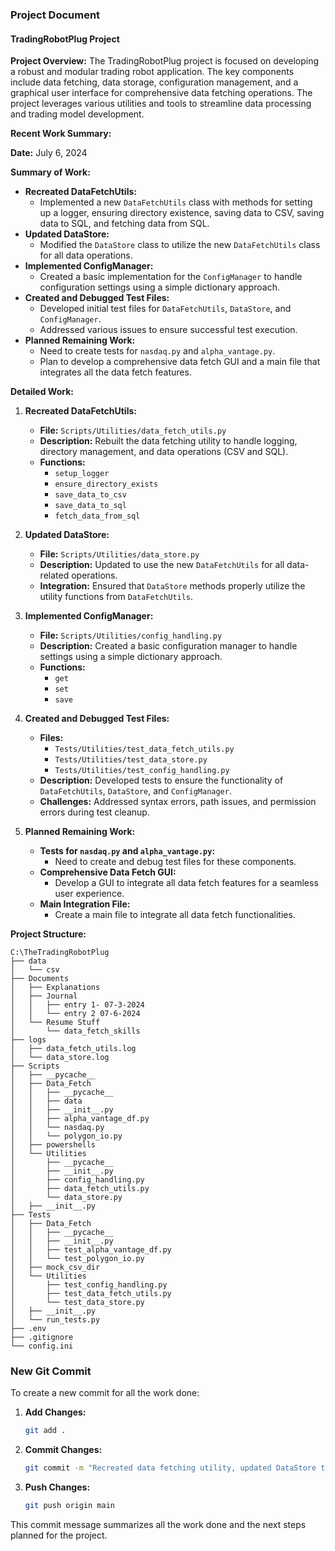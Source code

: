 ### Project Document

#### TradingRobotPlug Project

**Project Overview:**
The TradingRobotPlug project is focused on developing a robust and modular trading robot application. The key components include data fetching, data storage, configuration management, and a graphical user interface for comprehensive data fetching operations. The project leverages various utilities and tools to streamline data processing and trading model development.

**Recent Work Summary:**

**Date:** July 6, 2024

**Summary of Work:**
- **Recreated DataFetchUtils:**
  - Implemented a new `DataFetchUtils` class with methods for setting up a logger, ensuring directory existence, saving data to CSV, saving data to SQL, and fetching data from SQL.
- **Updated DataStore:**
  - Modified the `DataStore` class to utilize the new `DataFetchUtils` class for all data operations.
- **Implemented ConfigManager:**
  - Created a basic implementation for the `ConfigManager` to handle configuration settings using a simple dictionary approach.
- **Created and Debugged Test Files:**
  - Developed initial test files for `DataFetchUtils`, `DataStore`, and `ConfigManager`.
  - Addressed various issues to ensure successful test execution.
- **Planned Remaining Work:**
  - Need to create tests for `nasdaq.py` and `alpha_vantage.py`.
  - Plan to develop a comprehensive data fetch GUI and a main file that integrates all the data fetch features.

**Detailed Work:**

1. **Recreated DataFetchUtils:**
   - **File:** `Scripts/Utilities/data_fetch_utils.py`
   - **Description:** Rebuilt the data fetching utility to handle logging, directory management, and data operations (CSV and SQL).
   - **Functions:** 
     - `setup_logger`
     - `ensure_directory_exists`
     - `save_data_to_csv`
     - `save_data_to_sql`
     - `fetch_data_from_sql`

2. **Updated DataStore:**
   - **File:** `Scripts/Utilities/data_store.py`
   - **Description:** Updated to use the new `DataFetchUtils` for all data-related operations.
   - **Integration:** Ensured that `DataStore` methods properly utilize the utility functions from `DataFetchUtils`.

3. **Implemented ConfigManager:**
   - **File:** `Scripts/Utilities/config_handling.py`
   - **Description:** Created a basic configuration manager to handle settings using a simple dictionary approach.
   - **Functions:**
     - `get`
     - `set`
     - `save`

4. **Created and Debugged Test Files:**
   - **Files:**
     - `Tests/Utilities/test_data_fetch_utils.py`
     - `Tests/Utilities/test_data_store.py`
     - `Tests/Utilities/test_config_handling.py`
   - **Description:** Developed tests to ensure the functionality of `DataFetchUtils`, `DataStore`, and `ConfigManager`.
   - **Challenges:** Addressed syntax errors, path issues, and permission errors during test cleanup.

5. **Planned Remaining Work:**
   - **Tests for `nasdaq.py` and `alpha_vantage.py`:**
     - Need to create and debug test files for these components.
   - **Comprehensive Data Fetch GUI:**
     - Develop a GUI to integrate all data fetch features for a seamless user experience.
   - **Main Integration File:**
     - Create a main file to integrate all data fetch functionalities.

**Project Structure:**

```
C:\TheTradingRobotPlug
├── data
│   └── csv
├── Documents
│   ├── Explanations
│   ├── Journal
│   │   ├── entry 1- 07-3-2024
│   │   └── entry 2 07-6-2024
│   └── Resume Stuff
│       └── data_fetch_skills
├── logs
│   ├── data_fetch_utils.log
│   └── data_store.log
├── Scripts
│   ├── __pycache__
│   ├── Data_Fetch
│   │   ├── __pycache__
│   │   ├── data
│   │   ├── __init__.py
│   │   ├── alpha_vantage_df.py
│   │   └── nasdaq.py
│   │   └── polygon_io.py
│   ├── powershells
│   └── Utilities
│       ├── __pycache__
│       ├── __init__.py
│       ├── config_handling.py
│       ├── data_fetch_utils.py
│       └── data_store.py
│   ├── __init__.py
├── Tests
│   ├── Data_Fetch
│   │   ├── __pycache__
│   │   ├── __init__.py
│   │   ├── test_alpha_vantage_df.py
│   │   └── test_polygon_io.py
│   ├── mock_csv_dir
│   └── Utilities
│       ├── test_config_handling.py
│       ├── test_data_fetch_utils.py
│       └── test_data_store.py
│   ├── __init__.py
│   └── run_tests.py
├── .env
├── .gitignore
└── config.ini
```

### New Git Commit

To create a new commit for all the work done:

1. **Add Changes:**
   ```sh
   git add .
   ```

2. **Commit Changes:**
   ```sh
   git commit -m "Recreated data fetching utility, updated DataStore to use new utility, added ConfigManager, created test files, and planned future work including tests for nasdaq.py and alpha_vantage.py, and comprehensive data fetch GUI."
   ```

3. **Push Changes:**
   ```sh
   git push origin main
   ```

This commit message summarizes all the work done and the next steps planned for the project.
